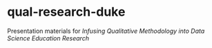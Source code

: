 # qual-research-duke
Presentation materials for *Infusing Qualitative Methodology into Data Science Education Research*
